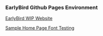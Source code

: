 ### EarlyBird Github Pages Environment
<a href="https://toba-o.github.io/EarlyBird/" target="_blank">EarlyBird WIP Website</a>

<a href="https://toba-o.github.io/EarlyBird/samplehome/" target="_blank">Sample Home Page Font Testing</a>

